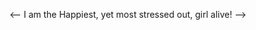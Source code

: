 <-- I am the Happiest, yet most stressed out, girl alive! -->
<!---
NebbyProductions/NebbyProductions is a ✨ special ✨ repository because its `README.md` (this file) appears on your GitHub profile.
You can click the Preview link to take a look at your changes.
--->
